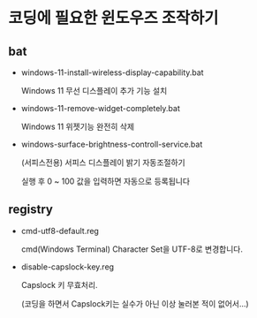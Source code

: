 # 코딩에 필요한 윈도우즈 조작하기

## bat

- windows-11-install-wireless-display-capability.bat

  Windows 11 무선 디스플레이 추가 기능 설치

- windows-11-remove-widget-completely.bat

  Windows 11 위젯기능 완전히 삭제

- windows-surface-brightness-controll-service.bat

  (서피스전용) 서피스 디스플레이 밝기 자동조절하기

  실행 후 0 ~ 100 값을 입력하면 자동으로 등록됩니다


## registry

- cmd-utf8-default.reg

  cmd(Windows Terminal) Character Set을 UTF-8로 변경합니다.

- disable-capslock-key.reg

  Capslock 키 무효처리.

  (코딩을 하면서 Capslock키는 실수가 아닌 이상 눌러본 적이 없어서...)